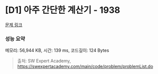 # [D1] 아주 간단한 계산기 - 1938 

[문제 링크](https://swexpertacademy.com/main/code/problem/problemDetail.do?contestProbId=AV5PjsYKAMIDFAUq) 

### 성능 요약

메모리: 56,944 KB, 시간: 139 ms, 코드길이: 124 Bytes



> 출처: SW Expert Academy, https://swexpertacademy.com/main/code/problem/problemList.do